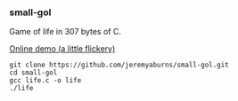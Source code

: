 ### small-gol

Game of life in 307 bytes of C.

[Online demo (a little flickery)](http://showterm.io/8caef2a82b46a1429150b#fast)

``` shell
git clone https://github.com/jeremyaburns/small-gol.git
cd small-gol
gcc life.c -o life
./life
```
